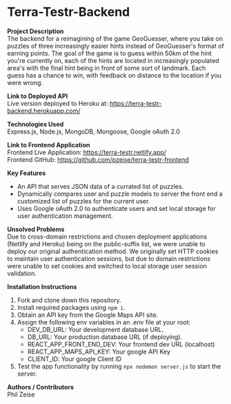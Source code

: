 # Terra-Testr-Backend

**Project Description**<br />
The backend for a reimagining of the game GeoGuesser, where you take on puzzles of three increasingly easier hints instead of GeoGuesser's format of earning points. The goal of the game is to guess within 50km of the hint you're currently on, each of the hints are located in increasingly populated area's with the final hint being in front of some sort of landmark. Each guess has a chance to win, with feedback on distance to the location if you were wrong.

**Link to Deployed API**<br />
Live version deployed to Heroku at: https://terra-testr-backend.herokuapp.com/

**Technologies Used**<br />
Express.js, Node.js, MongoDB, Mongoose, Google oAuth 2.0

**Link to Frontend Application**<br />
Frontend Live Application: https://terra-testr.netlify.app/<br />
Frontend GitHub: https://github.com/pzeise/terra-testr-frontend

**Key Features**<br />
- An API that serves JSON data of a currated list of puzzles. 
- Dynamically compares user and puzzle models to server the front end a customized list of puzzles for the current user.
- Uses Google oAuth 2.0 to authenticate users and set local storage for user authentication management. 

**Unsolved Problems**<br />
Due to cross-domain restrictions and chosen deployment applications (Netlify and Heroku) being on the public-suffix list, we were unable to deploy our original authentication method. We originally set HTTP cookies to maintain user authentication sessions, but due to domain restrictions were unable to set cookies and switched to local storage user session validation. 

**Installation Instructions**<br />
1. Fork and clone down this repository.
2. Install required packages using `npm i`.
3. Obtain an API key from the Google Maps API site. 
4. Assign the following env variables in an .env file at your root:
    - DEV_DB_URL: Your development database URL.
    - DB_URL: Your production database URL (if deploying).
    - REACT_APP_FRONT_END_DEV: Your frontend dev URL (localhost)
    - REACT_APP_MAPS_API_KEY: Your google API Key
    - CLIENT_ID: Your google Client ID
5. Test the app functionality by running `npx nodemon server.js` to start the server. 

**Authors / Contributors**<br />
Phil Zeise
